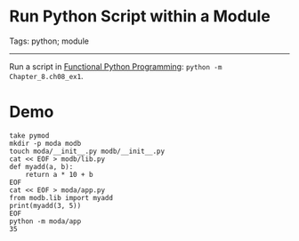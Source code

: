 # Run Python Script within a Module
Tags: python; module

------

Run a script in [Functional Python Programming](https://github.com/leetschau/functional-python-programming):
`python -m Chapter_8.ch08_ex1`.

# Demo

```
take pymod
mkdir -p moda modb
touch moda/__init__.py modb/__init__.py
cat << EOF > modb/lib.py
def myadd(a, b):
    return a * 10 + b
EOF
cat << EOF > moda/app.py
from modb.lib import myadd
print(myadd(3, 5))
EOF
python -m moda/app
35
```
